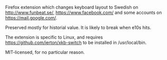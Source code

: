 Firefox extension which changes keyboard layout to Swedish on http://www.funbeat.se/, https://www.facebook.com/ and some accounts on https://mail.google.com/.

Preserved mostly for historial value. It is likely to break when e10s hits.

The extension is specific to Linux, and requires https://github.com/ierton/xkb-switch to be installed in /usr/local/bin.

MIT-licensed, for no particular reason.
